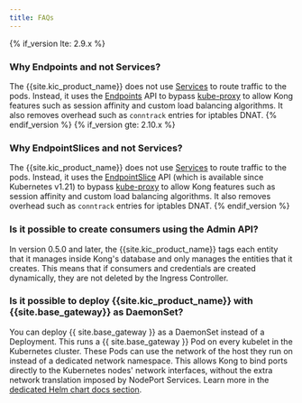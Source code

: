 ```yaml
---
title: FAQs
---
```


{% if_version lte: 2.9.x %}
### Why Endpoints and not Services?

The {{site.kic_product_name}} does not use [Services][k8s-service] to route traffic to the pods.
Instead, it uses the [Endpoints][k8s-endpoints] API to bypass
[kube-proxy][kube-proxy] to allow Kong features such as session affinity and custom
load balancing algorithms.
It also removes overhead such as `conntrack` entries for iptables DNAT.
{% endif_version %}
{% if_version gte: 2.10.x %}
### Why EndpointSlices and not Services?

The {{site.kic_product_name}} does not use [Services][k8s-service] to route traffic to the pods.
Instead, it uses the [EndpointSlice][k8s-endpointslices] API
(which is available since Kubernetes v1.21) to bypass [kube-proxy][kube-proxy]
to allow Kong features such as session affinity and custom load balancing algorithms.
It also removes overhead such as `conntrack` entries for iptables DNAT.
{% endif_version %}

### Is it possible to create consumers using the Admin API?

In version 0.5.0 and later, the {{site.kic_product_name}} tags each entity
that it manages inside Kong's database and only manages the entities that
it creates.
This means that if consumers and credentials are created dynamically, they are not deleted by the Ingress Controller.

[k8s-service]: https://kubernetes.io/docs/concepts/services-networking/service
[kube-proxy]: https://kubernetes.io/docs/reference/command-line-tools-reference/kube-proxy
[k8s-endpointslices]: https://kubernetes.io/docs/concepts/services-networking/endpoint-slices/
[k8s-endpoints]: https://kubernetes.io/docs/concepts/services-networking/service/#endpoints

### Is it possible to deploy {{site.kic_product_name}} with {{site.base_gateway}} as DaemonSet?

You can deploy {{ site.base_gateway }} as a DaemonSet instead of a Deployment. This runs a {{ site.base_gateway }} Pod on every kubelet in the Kubernetes cluster. These Pods can use the network of the host they run on instead of a dedicated network namespace. This allows Kong to bind ports directly to the Kubernetes nodes' network interfaces, without the extra network translation imposed by NodePort Services. Learn more in the [dedicated Helm chart docs section][chart-using-a-daemonset].

[chart-using-a-daemonset]: (https://github.com/Kong/charts/blob/main/charts/kong/README.md#using-a-daemonset)